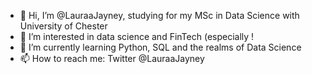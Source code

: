 - 👋 Hi, I’m @LauraaJayney, studying for my MSc in Data Science with University of Chester
- 👀 I’m interested in data science and FinTech (especially !
- 🌱 I’m currently learning Python, SQL and the realms of Data Science
- 📫 How to reach me: Twitter @LauraaJayney

